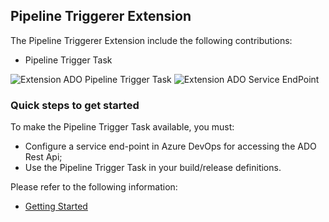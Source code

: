 ## Pipeline Triggerer Extension ##

The Pipeline Triggerer Extension include the following contributions:

- Pipeline Trigger Task

![Extension ADO Pipeline Trigger Task](/static/images/ext-pipeline-trigger-task-ui.png)
![Extension ADO Service EndPoint](/static/images/ext-service-endpoint.png)

### Quick steps to get started ###

To make the Pipeline Trigger Task available, you must:
- Configure a service end-point in Azure DevOps for accessing the ADO Rest Api;
- Use the Pipeline Trigger Task in your build/release definitions.

Please refer to the following information:
- [Getting Started](https://github.com/joalmeid/pipeline-triggerer/wiki)

